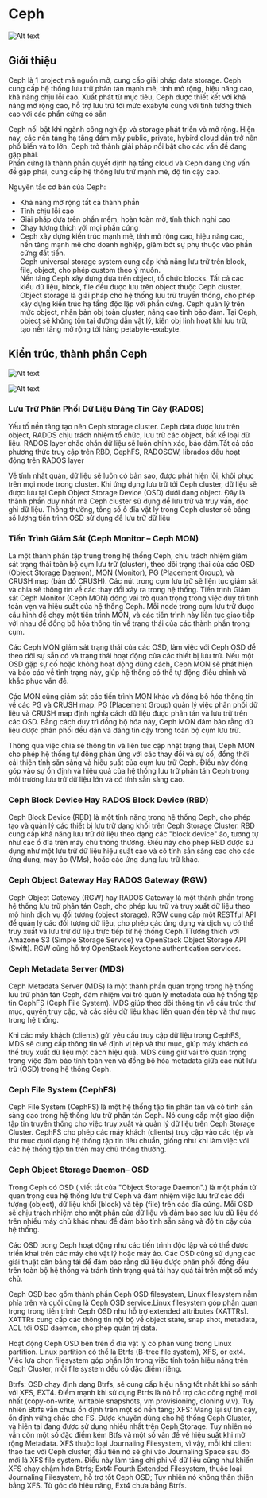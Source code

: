 # Ceph
![Alt text](/Picture/Storage/cephh.png)
## Giới thiệu
Ceph là 1 project mã nguồn mở, cung cấp giải pháp data storage. Ceph cung cấp hệ thống lưu trữ phân tán mạnh mẽ, tính mở rộng, hiệu năng cao, khả năng chịu lỗi cao. Xuất phát từ mục tiêu, Ceph được thiết kết với khả năng mở rộng cao, hỗ trợ lưu trữ tới mức exabyte cùng với tính tương thích cao với các phần cứng có sẵn  

Ceph nối bật khi ngành công nghiệp và storage phát triển và mở rộng. Hiện nay, các nền tảng hạ tầng đám mây public, private, hybird cloud dần trở nên phổ biến và to lớn. Ceph trở thành giải pháp nổi bật cho các vấn đề đang gặp phải.        
Phần cứng là thành phần quyết định hạ tầng cloud và Ceph đáng ứng vấn đề gặp phải, cung cấp hệ thống lưu trữ mạnh mẽ, độ tin cậy cao.      

Nguyên tắc cơ bản của Ceph:         
- Khả năng mở rộng tất cả thành phần      
- Tính chịu lỗi cao       
- Giải pháp dựa trên phần mềm, hoàn toàn mở, tính thích nghi cao      
- Chạy tương thích với mọi phần cứng      
- Ceph xây dựng kiến trúc mạnh mẽ, tính mở rộng cao, hiệu năng cao, nền tảng mạnh mẽ cho doanh nghiệp, giảm bớt sự phụ thuộc vào phần cứng đắt tiền.      
Ceph universal storage system cung cấp khả năng lưu trữ trên block, file, object, cho phép custom theo ý muốn.      
Nền tảng Ceph xây dựng dựa trên object, tổ chức blocks. Tất cả các kiểu dữ liệu, block, file đều được lưu trên object thuộc Ceph cluster. Object storage là giải pháp cho hệ thống lưu trữ truyền thống, cho phép xây dựng kiến trúc hạ tầng độc lập với phần cứng. Ceph quản lý trên mức object, nhân bản obj toàn cluster, nâng cao tính bảo đảm. Tại Ceph, object sẽ không tồn tại đường dẫn vật lý, kiến obj linh hoạt khi lưu trữ, tạo nền tảng mở rộng tới hàng petabyte-exabyte.     


## Kiển trúc, thành phần Ceph

![Alt text](/Picture/Storage/mohinhceph.png)

![Alt text](/Picture/Storage/rados2.png)

### Lưu Trữ Phân Phối Dữ Liệu Đáng Tin Cây (RADOS)

Yếu tố nền tảng tạo nên Ceph storage cluster. Ceph data được lưu trên object, RADOS chịu trách nhiệm tổ chức, lưu trữ các object, bất kể loại dữ liệu. RADOS layer chắc chắn dữ liệu sẽ luôn chính xác, bảo đảm.Tất cả các phương thức truy cập trên RBD, CephFS, RADOSGW, librados đều hoạt động trên RADOS layer

Về tính nhất quán, dữ liệu sẽ luôn có bản sao, được phát hiện lỗi, khôi phục trên mọi node trong cluster. Khi ứng dụng lưu trữ tới Ceph cluster, dữ liệu sẽ được lưu tại Ceph Object Storage Device (OSD) dưới dạng object. Đây là thành phần duy nhất mà Ceph cluster sử dụng để lưu trữ và truy vấn, đọc ghi dữ liệu. Thông thường, tổng số ổ đĩa vật lý trong Ceph cluster sẽ bằng số lượng tiến trình OSD sử dụng để lưu trữ dữ liệu

### Tiến Trình Giám Sát (Ceph Monitor – Ceph MON)

Là một thành phần tập trung trong hệ thống Ceph, chịu trách nhiệm giám sát trạng thái toàn bộ cụm lưu trữ (cluster), theo dõi trạng thái của các OSD (Object Storage Daemon), MON (Monitor), PG (Placement Group), và CRUSH map (bản đồ CRUSH). Các nút trong cụm lưu trữ sẽ liên tục giám sát và chia sẻ thông tin về các thay đổi xảy ra trong hệ thống.
Tiến trình Giám sát Ceph Monitor (Ceph MON) đóng vai trò quan trọng trong việc duy trì tính toàn vẹn và hiệu suất của hệ thống Ceph. Mỗi node trong cụm lưu trữ được cấu hình để chạy một tiến trình MON, và các tiến trình này liên tục giao tiếp với nhau để đồng bộ hóa thông tin về trạng thái của các thành phần trong cụm.

Các Ceph MON giám sát trạng thái của các OSD, làm việc với Ceph OSD để theo dõi sự sẵn có và trạng thái hoạt động của các thiết bị lưu trữ. Nếu một OSD gặp sự cố hoặc không hoạt động đúng cách, Ceph MON sẽ phát hiện và báo cáo về tình trạng này, giúp hệ thống có thể tự động điều chỉnh và khắc phục vấn đề.

Các MON cũng giám sát các tiến trình MON khác và đồng bộ hóa thông tin về các PG và CRUSH map. PG (Placement Group) quản lý việc phân phối dữ liệu và CRUSH map định nghĩa cách dữ liệu được phân tán và lưu trữ trên các OSD. Bằng cách duy trì đồng bộ hóa này, Ceph MON đảm bảo rằng dữ liệu được phân phối đều đặn và đáng tin cậy trong toàn bộ cụm lưu trữ.

Thông qua việc chia sẻ thông tin và liên tục cập nhật trạng thái, Ceph MON cho phép hệ thống tự động phản ứng với các thay đổi và sự cố, đồng thời cải thiện tính sẵn sàng và hiệu suất của cụm lưu trữ Ceph. Điều này đóng góp vào sự ổn định và hiệu quả của hệ thống lưu trữ phân tán Ceph trong môi trường lưu trữ dữ liệu lớn và có tính sẵn sàng cao.

### Ceph Block Device Hay RADOS Block Device (RBD)

Ceph Block Device (RBD) là một tính năng trong hệ thống Ceph, cho phép tạo và quản lý các thiết bị lưu trữ dạng khối trên Ceph Storage Cluster. RBD cung cấp khả năng lưu trữ dữ liệu theo dạng các "block device" ảo, tương tự như các ổ đĩa trên máy chủ thông thường. Điều này cho phép RBD được sử dụng như một lưu trữ dữ liệu hiệu suất cao và có tính sẵn sàng cao cho các ứng dụng, máy ảo (VMs), hoặc các ứng dụng lưu trữ khác.

### Ceph Object Gateway Hay RADOS Gateway (RGW)

Ceph Object Gateway (RGW) hay RADOS Gateway là một thành phần trong hệ thống lưu trữ phân tán Ceph, cho phép lưu trữ và truy xuất dữ liệu theo mô hình dịch vụ đối tượng (object storage). RGW cung cấp một RESTful API để quản lý các đối tượng dữ liệu, cho phép các ứng dụng và dịch vụ có thể truy xuất và lưu trữ dữ liệu trực tiếp từ hệ thống Ceph.TTương thích với Amazone S3 (Simple Storage Service) và OpenStack Object Storage API (Swift). RGW cũng hỗ trợ OpenStack Keystone authentication services.

### Ceph Metadata Server (MDS)
Ceph Metadata Server (MDS) là một thành phần quan trọng trong hệ thống lưu trữ phân tán Ceph, đảm nhiệm vai trò quản lý metadata của hệ thống tập tin CephFS (Ceph File System). MDS giúp theo dõi thông tin về cấu trúc thư mục, quyền truy cập, và các siêu dữ liệu khác liên quan đến tệp và thư mục trong hệ thống.

Khi các máy khách (clients) gửi yêu cầu truy cập dữ liệu trong CephFS, MDS sẽ cung cấp thông tin về định vị tệp và thư mục, giúp máy khách có thể truy xuất dữ liệu một cách hiệu quả. MDS cũng giữ vai trò quan trọng trong việc đảm bảo tính toàn vẹn và đồng bộ hóa metadata giữa các nút lưu trữ (OSD) trong hệ thống Ceph.

### Ceph File System (CephFS)
Ceph File System (CephFS) là một hệ thống tập tin phân tán và có tính sẵn sàng cao trong hệ thống lưu trữ phân tán Ceph. Nó cung cấp một giao diện tập tin truyền thống cho việc truy xuất và quản lý dữ liệu trên Ceph Storage Cluster. CephFS cho phép các máy khách (clients) truy cập vào các tệp và thư mục dưới dạng hệ thống tập tin tiêu chuẩn, giống như khi làm việc với các hệ thống tập tin trên máy chủ thông thường.

### Ceph Object Storage Daemon– OSD
Trong Ceph có OSD ( viết tắt của "Object Storage Daemon".) là một phần tử quan trọng của hệ thống lưu trữ Ceph và đảm nhiệm việc lưu trữ các đối tượng (object), dữ liệu khối (block) và tệp (file) trên các đĩa cứng. Mỗi OSD sẽ chịu trách nhiệm cho một phần của dữ liệu và đảm bảo sao lưu dữ liệu đó trên nhiều máy chủ khác nhau để đảm bảo tính sẵn sàng và độ tin cậy của hệ thống.

Các OSD trong Ceph hoạt động như các tiến trình độc lập và có thể được triển khai trên các máy chủ vật lý hoặc máy ảo. Các OSD cũng sử dụng các giải thuật cân bằng tải để đảm bảo rằng dữ liệu được phân phối đồng đều trên toàn bộ hệ thống và tránh tình trạng quá tải hay quá tải trên một số máy chủ.

Ceph OSD bao gồm thành phần Ceph OSD filesystem, Linux filesystem nằm phía trên và cuối cùng là Ceph OSD service.Linux filesystem góp phần quan trọng trong tiến trình Ceph OSD như hỗ trợ extended attributes (XATTRs). XATTRs cung cấp các thông tin nội bộ về object state, snap shot, metadata, ACL tới OSD daemon, cho phép quản trị data.

Hoạt động Ceph OSD bên trên ổ đĩa vật lý có phân vùng trong Linux partition. Linux partition có thể là Btrfs (B-tree file system), XFS, or ext4. Việc lựa chọn filesystem góp phần lớn trong việc tính toán hiệu năng trên Ceph Cluster, mỗi file system đều có đặc điểm riêng.

Btrfs: OSD chạy định dạng Btrfs, sẽ cung cấp hiệu năng tốt nhất khi so sánh với XFS, EXT4. Điểm mạnh khi sử dụng Btrfs là nó hỗ trợ các công nghệ mới nhất (copy-on-write, writable snapshots, vm provisioning, cloning v.v). Tuy nhiên Btrfs vẫn chưa ổn định trên một số nền tảng;
XFS: Mang lại sự tin cậy, ổn định vững chắc cho FS. Được khuyên dùng cho hệ thống Ceph Cluster, và hiện tại đang được sử dụng nhiều nhất trên Ceph Storage. Tuy nhiên nó vẫn còn một số đặc điểm kém Btfs và một số vần đề về hiệu suất khi mở rộng Metadata.
XFS thuộc loại Journaling Filesystem, vì vậy, mỗi khi client thao tác với Ceph cluster, đầu tiên nó sẽ ghi vào Journaling Space sau đó mới là XFS file system. Điều này làm tăng chi phi về dữ liệu cũng như khiến XFS chạy chậm hơn Btrfs;
Ext4: Fourth Extended Filesystem, thuộc loại Journaling Filesystem, hỗ trợ tốt Ceph OSD; Tuy nhiên nó không thân thiện bằng XFS. Từ góc độ hiệu năng, Ext4 chưa bằng Btrfs.

